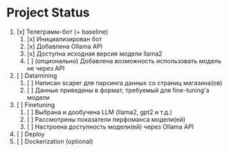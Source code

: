 # Project Status

1. [x] Телеграмм-бот (+ baseline)
    1. [x] Инициализирован бот
    2. [x] Добавлена Ollama API
    3. [x] Доступна исходная версия модели llama2
    4. [ ] (опционально) Добавлена возможность использовать модель не через API
2. [ ] Datamining
    1. [ ] Написан scaper для парсинга данных со страниц магазина(ов)
    2. [ ] Данные приведены в формат, требуемый для fine-tuning'а модели
3. [ ] Finetuning
    1. [ ] Выбрана и дообучена LLM (llama2, gpt2 и т.д.)
    2. [ ] Рассмотрены показатели перфоманса модели(ей)
    3. [ ] Настроена доступность модели(ей) через Ollama API
4. [ ] Deploy
5. [ ] Dockerization (optional)
